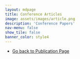 ```yaml
---
layout: mdpage
title: Conference Articles
image: assets/images/article.png
description: 'Conference Papers'
nav-menu: false
show_tile: false
banner_color: style4
---
```


<ol reversed>
    <!-- <li><b>Pulsipher, J. L.</b>, Ovalle, D., Perez, H. D., Laird, C. D., and Grossmann, I. E. (July 2022). “Characterizing Event Constraints with Generalized Disjunctive Programming”. Foundations of Computer Aided Process Operations / Chemical Process Control 2023. <i>In Press</i>.</li>
    <li><b>Pulsipher, J. L.</b>., Davidson, B. R., and Zavala, V. M. (2022). “New Measures for Shaping Trajectories in Dynamic Optimization”. <i>13th IFAC Symposium on Dynamics and Control of Process Systems, including Biosystems. Vol. 55. 7. IFAC PapersOnLine, pp. 495–500.</i> <a href="https://doi.org/10.1016/j.ifacol.2022.07.492"><b>paper</b></a></li> -->
</ol>

<ul class="actions">
    <li><a href="/publications.html#conferences" class="button icon fa-arrow-left">Go back to Publication Page</a></li>
</ul>
